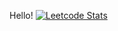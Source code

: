 Hello!
[![Leetcode Stats](https://leetcard.jacoblin.cool/PaulLocust)](https://leetcode.com/PaulLocust)
